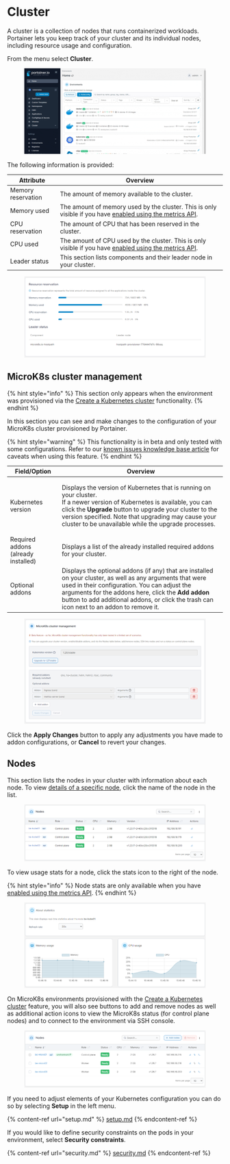 # Cluster

A cluster is a collection of nodes that runs containerized workloads. Portainer lets you keep track of your cluster and its individual nodes, including resource usage and configuration.

From the menu select **Cluster**.&#x20;

<figure><img src="../../../.gitbook/assets/2.15-k8s-cluster.gif" alt=""><figcaption></figcaption></figure>

The following information is provided:

| Attribute          | Overview                                                                                                                                                    |
| ------------------ | ----------------------------------------------------------------------------------------------------------------------------------------------------------- |
| Memory reservation | The amount of memory available to the cluster.                                                                                                              |
| Memory used        | The amount of memory used by the cluster. This is only visible if you have [enabled using the metrics API](setup.md#enable-features-using-the-metrics-api). |
| CPU reservation    | The amount of CPU that has been reserved in the cluster.                                                                                                    |
| CPU used           | The amount of CPU used by the cluster. This is only visible if you have [enabled using the metrics API](setup.md#enable-features-using-the-metrics-api).    |
| Leader status      | This section lists components and their leader node in your cluster.                                                                                        |

<figure><img src="../../../.gitbook/assets/2.17-k8s-cluster-detail.png" alt=""><figcaption></figcaption></figure>

## MicroK8s cluster management

{% hint style="info" %}
This section only appears when the environment was provisioned via the [Create a Kubernetes cluster](../../../admin/environments/add/kube-create/microk8s.md) functionality.
{% endhint %}

In this section you can see and make changes to the configuration of your MicroK8s cluster provisioned by Portainer.

{% hint style="warning" %}
This functionality is in beta and only tested with some configurations. Refer to our [known issues knowledge base article](https://portal.portainer.io/knowledge/microk8s-known-issues) for caveats when using this feature.
{% endhint %}

| Field/Option                        | Overview                                                                                                                                                                                                                                                                                                                    |
| ----------------------------------- | --------------------------------------------------------------------------------------------------------------------------------------------------------------------------------------------------------------------------------------------------------------------------------------------------------------------------- |
| Kubernetes version                  | <p>Displays the version of Kubernetes that is running on your cluster.<br>If a newer version of Kubernetes is available, you can click the <strong>Upgrade</strong> button to upgrade your cluster to the version specified. Note that upgrading may cause your cluster to be unavailable while the upgrade processes. </p> |
| Required addons (already installed) | Displays a list of the already installed required addons for your cluster.                                                                                                                                                                                                                                                  |
| Optional addons                     | Displays the optional addons (if any) that are installed on your cluster, as well as any arguments that were used in their configuration. You can adjust the arguments for the addons here, click the **Add addon** button to add additional addons, or click the trash can icon next to an addon to remove it.             |

<figure><img src="../../../.gitbook/assets/2.19-kubernetes-cluster-microk8s.png" alt=""><figcaption></figcaption></figure>

Click the **Apply Changes** button to apply any adjustments you have made to addon configurations, or **Cancel** to revert your changes.

## Nodes

This section lists the nodes in your cluster with information about each node. To view [details of a specific node](node.md), click the name of the node in the list.&#x20;

<figure><img src="../../../.gitbook/assets/2.19-kubernetes-cluster-nodes.png" alt=""><figcaption></figcaption></figure>

To view usage stats for a node, click the stats icon to the right of the node.

{% hint style="info" %}
Node stats are only available when you have [enabled using the metrics API](setup.md#enable-features-using-the-metrics-api).
{% endhint %}

<figure><img src="../../../.gitbook/assets/2.17-k8s-cluster-nodestats.png" alt=""><figcaption></figcaption></figure>

On MicroK8s environments provisioned with the [Create a Kubernetes cluster](../../../admin/environments/add/kube-create/microk8s.md) feature, you will also see buttons to add and remove nodes as well as additional action icons to view the MicroK8s status (for control plane nodes) and to connect to the environment via SSH console.

<figure><img src="../../../.gitbook/assets/2.19-kubernetes-cluster-microk8s-nodes.png" alt=""><figcaption></figcaption></figure>

If you need to adjust elements of your Kubernetes configuration you can do so by selecting **Setup** in the left menu.

{% content-ref url="setup.md" %}
[setup.md](setup.md)
{% endcontent-ref %}

If you would like to define security constraints on the pods in your environment, select **Security constraints**.

{% content-ref url="security.md" %}
[security.md](security.md)
{% endcontent-ref %}



